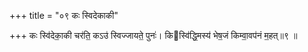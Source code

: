 +++
title = "०९ कः स्विदेकाकी"

+++
कः स्वि॑देका॒की चर॑ति॒ कऽउ॑ स्विज्जायते॒ पुनः॑। किस्वि॑द्धि॒मस्य॑ भेष॒जं किम्वा॒वप॑नं म॒हत्॥९ ॥